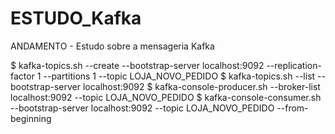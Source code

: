 # ESTUDO_Kafka
ANDAMENTO - Estudo sobre a mensageria Kafka


$ kafka-topics.sh --create --bootstrap-server localhost:9092 --replication-factor 1 --partitions 1 --topic LOJA_NOVO_PEDIDO
$ kafka-topics.sh --list --bootstrap-server localhost:9092
$ kafka-console-producer.sh --broker-list localhost:9092 --topic LOJA_NOVO_PEDIDO
$ kafka-console-consumer.sh --bootstrap-server localhost:9092 --topic LOJA_NOVO_PEDIDO --from-beginning
